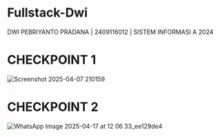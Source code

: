 # Fullstack-Dwi
DWI PEBRIYANTO PRADANA | 2409116012 | SISTEM INFORMASI A 2024

# CHECKPOINT 1
![Screenshot 2025-04-07 210159](https://github.com/user-attachments/assets/8b9b0c4c-5e7c-49a8-8f22-d4d1ca3f7329)

# CHECKPOINT 2
![WhatsApp Image 2025-04-17 at 12 06 33_ee129de4](https://github.com/user-attachments/assets/f686eeb6-11f2-4d03-b6a5-92509e07aa3d)
